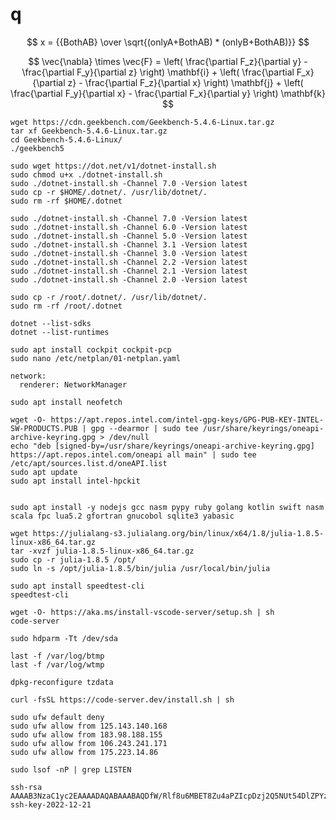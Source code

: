 # q

$$ x = {{BothAB} \over \sqrt{(onlyA+BothAB) * (onlyB+BothAB)}} $$


$$
\vec{\nabla} \times \vec{F} =
            \left( \frac{\partial F_z}{\partial y} - \frac{\partial F_y}{\partial z} \right) \mathbf{i}
          + \left( \frac{\partial F_x}{\partial z} - \frac{\partial F_z}{\partial x} \right) \mathbf{j}
          + \left( \frac{\partial F_y}{\partial x} - \frac{\partial F_x}{\partial y} \right) \mathbf{k}
$$

```
wget https://cdn.geekbench.com/Geekbench-5.4.6-Linux.tar.gz
tar xf Geekbench-5.4.6-Linux.tar.gz
cd Geekbench-5.4.6-Linux/
./geekbench5
```

```
sudo wget https://dot.net/v1/dotnet-install.sh
sudo chmod u+x ./dotnet-install.sh
sudo ./dotnet-install.sh -Channel 7.0 -Version latest
sudo cp -r $HOME/.dotnet/. /usr/lib/dotnet/.
sudo rm -rf $HOME/.dotnet
```

```
sudo ./dotnet-install.sh -Channel 7.0 -Version latest
sudo ./dotnet-install.sh -Channel 6.0 -Version latest
sudo ./dotnet-install.sh -Channel 5.0 -Version latest
sudo ./dotnet-install.sh -Channel 3.1 -Version latest
sudo ./dotnet-install.sh -Channel 3.0 -Version latest
sudo ./dotnet-install.sh -Channel 2.2 -Version latest
sudo ./dotnet-install.sh -Channel 2.1 -Version latest
sudo ./dotnet-install.sh -Channel 2.0 -Version latest

sudo cp -r /root/.dotnet/. /usr/lib/dotnet/.
sudo rm -rf /root/.dotnet
```


```
dotnet --list-sdks
dotnet --list-runtimes
```


```
sudo apt install cockpit cockpit-pcp
sudo nano /etc/netplan/01-netplan.yaml
```

```
network:
  renderer: NetworkManager
```

```
sudo apt install neofetch
```


```
wget -O- https://apt.repos.intel.com/intel-gpg-keys/GPG-PUB-KEY-INTEL-SW-PRODUCTS.PUB | gpg --dearmor | sudo tee /usr/share/keyrings/oneapi-archive-keyring.gpg > /dev/null
echo "deb [signed-by=/usr/share/keyrings/oneapi-archive-keyring.gpg] https://apt.repos.intel.com/oneapi all main" | sudo tee /etc/apt/sources.list.d/oneAPI.list
sudo apt update
sudo apt install intel-hpckit


sudo apt install -y nodejs gcc nasm pypy ruby golang kotlin swift nasm scala fpc lua5.2 gfortran gnucobol sqlite3 yabasic

```

```
wget https://julialang-s3.julialang.org/bin/linux/x64/1.8/julia-1.8.5-linux-x86_64.tar.gz
tar -xvzf julia-1.8.5-linux-x86_64.tar.gz
sudo cp -r julia-1.8.5 /opt/
sudo ln -s /opt/julia-1.8.5/bin/julia /usr/local/bin/julia
```

```
sudo apt install speedtest-cli
speedtest-cli
```

```
wget -O- https://aka.ms/install-vscode-server/setup.sh | sh
code-server
```

```
sudo hdparm -Tt /dev/sda
```

```
last -f /var/log/btmp
last -f /var/log/wtmp

dpkg-reconfigure tzdata
```

```
curl -fsSL https://code-server.dev/install.sh | sh

sudo ufw default deny
sudo ufw allow from 125.143.140.168
sudo ufw allow from 183.98.188.155
sudo ufw allow from 106.243.241.171
sudo ufw allow from 175.223.14.86

sudo lsof -nP | grep LISTEN

ssh-rsa AAAAB3NzaC1yc2EAAAADAQABAAABAQDfW/Rlf8u6MBET8Zu4aPZIcpDzj2Q5NUt54DlZPYzcpNREsy009HGXnKVZCR5LKuHmF9EWCJcHQe2Ii093KRTKFhucbSrm3rLHO9mhVcnqzGbc9cdFNR/Or3Sw9D01cNaXH6v0AavIBSKguRdREaQ8IXcb3YcWK+A5OWchFu7MGQQhGoi4osP0lJx0Kbq5ZJxQLX4AqJRpEhygIZT8j5xhzg9fhywznQFJg5uIL72sGQDVmuP4irA2bRHqu68QvknSNmHfuEIvqKle7PimpQRRqukUgLlrZ0Pbarp28G37OOTt9TTRPYKOwnVOYDrfxdCDcuRZbsU4dQz+lkogWD7H ssh-key-2022-12-21
```
